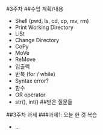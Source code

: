 #3주차
##수업 계획/내용
 - Shell (pwd, ls, cd, cp, mv, rm)
  - Print Working Directory
  - LiSt
  - Change Directory
  - CoPy
  - MoVe
  - ReMove
 - 입출력
 - 반복 (for / while)
 - Syntax error?
 - 함수
 - OR operator
 - str(), int()
##받은 질문들

##3주차 과제
###과제1: 오늘 한 것 복습
 - ...
